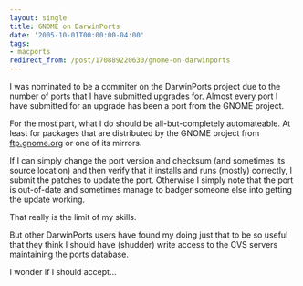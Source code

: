```yaml
---
layout: single
title: GNOME on DarwinPorts
date: '2005-10-01T00:00:00-04:00'
tags:
- macports
redirect_from: /post/170889220630/gnome-on-darwinports
---
```

I was nominated to be a commiter on the DarwinPorts project due to the number of ports that I have submitted upgrades for. Almost every port I have submitted for an upgrade has been a port from the GNOME project.

For the most part, what I do should be all-but-completely automateable. At least for packages that are distributed by the GNOME project from [ftp.gnome.org](http://ftp.gnome.org) or one of its mirrors.

If I can simply change the port version and checksum (and sometimes its source location) and then verify that it installs and runs (mostly) correctly, I submit the patches to update the port. Otherwise I simply note that the port is out-of-date and sometimes manage to badger someone else into getting the update working.

That really is the limit of my skills.

But other DarwinPorts users have found my doing just that to be so useful that they think I should have (shudder) write access to the CVS servers maintaining the ports database.

I wonder if I should accept&hellip;
